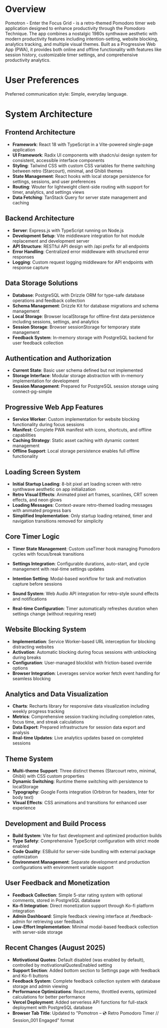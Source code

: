 # Overview

Pomotron - Enter the Focus Grid - is a retro-themed Pomodoro timer web application designed to enhance productivity through the Pomodoro Technique. The app combines a nostalgic 1980s synthwave aesthetic with modern productivity features including intention-setting, website blocking, analytics tracking, and multiple visual themes. Built as a Progressive Web App (PWA), it provides both online and offline functionality with features like session history, customizable timer settings, and comprehensive productivity analytics.

# User Preferences

Preferred communication style: Simple, everyday language.

# System Architecture

## Frontend Architecture
- **Framework**: React 18 with TypeScript in a Vite-powered single-page application
- **UI Framework**: Radix UI components with shadcn/ui design system for consistent, accessible interface components
- **Styling**: Tailwind CSS with custom CSS variables for theme switching between retro (Starcourt), minimal, and Ghibli themes
- **State Management**: React hooks with local storage persistence for settings, sessions, and user preferences
- **Routing**: Wouter for lightweight client-side routing with support for timer, analytics, and settings views
- **Data Fetching**: TanStack Query for server state management and caching

## Backend Architecture
- **Server**: Express.js with TypeScript running on Node.js
- **Development Setup**: Vite middleware integration for hot module replacement and development server
- **API Structure**: RESTful API design with /api prefix for all endpoints
- **Error Handling**: Centralized error middleware with structured error responses
- **Logging**: Custom request logging middleware for API endpoints with response capture

## Data Storage Solutions
- **Database**: PostgreSQL with Drizzle ORM for type-safe database operations and feedback collection
- **Schema Management**: Drizzle Kit for database migrations and schema management
- **Local Storage**: Browser localStorage for offline-first data persistence including sessions, settings, and analytics
- **Session Storage**: Browser sessionStorage for temporary state management
- **Feedback System**: In-memory storage with PostgreSQL backend for user feedback collection

## Authentication and Authorization
- **Current State**: Basic user schema defined but not implemented
- **Storage Interface**: Modular storage abstraction with in-memory implementation for development
- **Session Management**: Prepared for PostgreSQL session storage using connect-pg-simple

## Progressive Web App Features
- **Service Worker**: Custom implementation for website blocking functionality during focus sessions
- **Manifest**: Complete PWA manifest with icons, shortcuts, and offline capabilities
- **Caching Strategy**: Static asset caching with dynamic content management
- **Offline Support**: Local storage persistence enables full offline functionality

## Loading Screen System
- **Initial Startup Loading**: 8-bit pixel art loading screen with retro synthwave aesthetic on app initialization
- **Retro Visual Effects**: Animated pixel art frames, scanlines, CRT screen effects, and neon glows
- **Loading Messages**: Context-aware retro-themed loading messages with animated progress bars
- **Simplified Implementation**: Only startup loading retained, timer and navigation transitions removed for simplicity

## Core Timer Logic
- **Timer State Management**: Custom useTimer hook managing Pomodoro cycles with focus/break transitions
- **Settings Integration**: Configurable durations, auto-start, and cycle management with real-time settings updates
- **Intention Setting**: Modal-based workflow for task and motivation capture before sessions
- **Sound System**: Web Audio API integration for retro-style sound effects and notifications

- **Real-time Configuration**: Timer automatically refreshes duration when settings change (without requiring reset)

## Website Blocking System
- **Implementation**: Service Worker-based URL interception for blocking distracting websites
- **Activation**: Automatic blocking during focus sessions with unblocking during breaks
- **Configuration**: User-managed blocklist with friction-based override options
- **Browser Integration**: Leverages service worker fetch event handling for seamless blocking

## Analytics and Data Visualization
- **Charts**: Recharts library for responsive data visualization including weekly progress tracking
- **Metrics**: Comprehensive session tracking including completion rates, focus time, and streak calculations
- **Data Export**: Prepared infrastructure for session data export and analysis
- **Real-time Updates**: Live analytics updates based on completed sessions

## Theme System
- **Multi-theme Support**: Three distinct themes (Starcourt retro, minimal, Ghibli) with CSS custom properties
- **Dynamic Switching**: Runtime theme switching with persistence to localStorage
- **Typography**: Google Fonts integration (Orbitron for headers, Inter for body text)
- **Visual Effects**: CSS animations and transitions for enhanced user experience

## Development and Build Process
- **Build System**: Vite for fast development and optimized production builds
- **Type Safety**: Comprehensive TypeScript configuration with strict mode enabled
- **Code Quality**: ESBuild for server-side bundling with external package optimization
- **Environment Management**: Separate development and production configurations with environment variable support

## User Feedback and Monetization
- **Feedback Collection**: Simple 5-star rating system with optional comments, stored in PostgreSQL database
- **Ko-fi Integration**: Direct monetization support through Ko-fi platform integration
- **Admin Dashboard**: Simple feedback viewing interface at /feedback-admin for retrieving user feedback
- **Low-Effort Implementation**: Minimal modal-based feedback collection with server-side storage

## Recent Changes (August 2025)
- **Motivational Quotes**: Default disabled (was enabled by default), controlled by motivationalQuotesEnabled setting
- **Support Section**: Added bottom section to Settings page with feedback and Ko-fi buttons
- **Feedback System**: Complete feedback collection system with database storage and admin viewing
- **Performance Optimizations**: React.memo, throttled events, optimized calculations for better performance
- **Vercel Deployment**: Added serverless API functions for full-stack deployment with PostgreSQL database
- **Browser Tab Title**: Updated to "Pomotron – 💿 Retro Pomodoro Timer // Session_001 Engaged" format